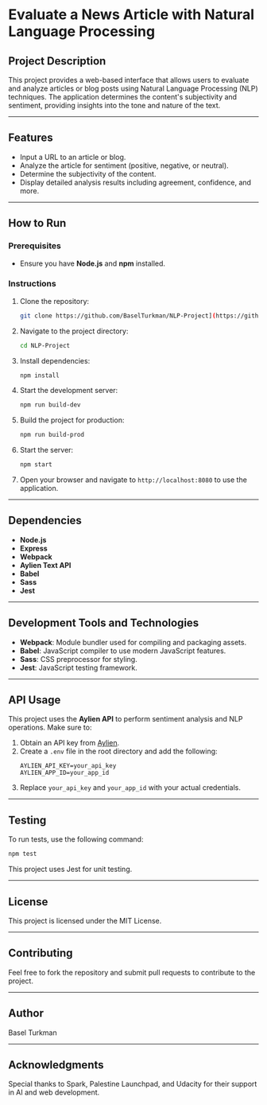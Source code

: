 # Evaluate a News Article with Natural Language Processing

## Project Description
This project provides a web-based interface that allows users to evaluate and analyze articles or blog posts using Natural Language Processing (NLP) techniques. The application determines the content's subjectivity and sentiment, providing insights into the tone and nature of the text.

---

## Features
- Input a URL to an article or blog.
- Analyze the article for sentiment (positive, negative, or neutral).
- Determine the subjectivity of the content.
- Display detailed analysis results including agreement, confidence, and more.

---

## How to Run
### Prerequisites
- Ensure you have **Node.js** and **npm** installed.

### Instructions
1. Clone the repository:
   ```bash
   git clone https://github.com/BaselTurkman/NLP-Project](https://github.com/BaselTurkman/Evaluate-a-News-Article-with-Natural-Language-Processing.git
   ```
2. Navigate to the project directory:
   ```bash
   cd NLP-Project
   ```
3. Install dependencies:
   ```bash
   npm install
   ```
4. Start the development server:
   ```bash
   npm run build-dev
   ```
5. Build the project for production:
   ```bash
   npm run build-prod
   ```
6. Start the server:
   ```bash
   npm start
   ```
7. Open your browser and navigate to `http://localhost:8080` to use the application.

---

## Dependencies
- **Node.js**
- **Express**
- **Webpack**
- **Aylien Text API**
- **Babel**
- **Sass**
- **Jest**

---

## Development Tools and Technologies
- **Webpack**: Module bundler used for compiling and packaging assets.
- **Babel**: JavaScript compiler to use modern JavaScript features.
- **Sass**: CSS preprocessor for styling.
- **Jest**: JavaScript testing framework.

---

## API Usage
This project uses the **Aylien API** to perform sentiment analysis and NLP operations.
Make sure to:
1. Obtain an API key from [Aylien](https://aylien.com/).
2. Create a `.env` file in the root directory and add the following:
   ```
   AYLIEN_API_KEY=your_api_key
   AYLIEN_APP_ID=your_app_id
   ```
3. Replace `your_api_key` and `your_app_id` with your actual credentials.

---

## Testing
To run tests, use the following command:
```bash
npm test
```
This project uses Jest for unit testing.

---

## License
This project is licensed under the MIT License.

---

## Contributing
Feel free to fork the repository and submit pull requests to contribute to the project.

---

## Author
Basel Turkman

---

## Acknowledgments
Special thanks to Spark, Palestine Launchpad, and Udacity for their support in AI and web development.

